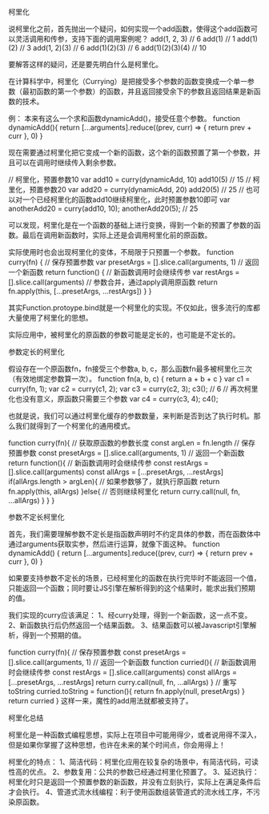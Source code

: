 柯里化

说柯里化之前，首先抛出一个疑问，如何实现一个add函数，使得这个add函数可以灵活调用和传参，支持下面的调用案例呢？
add(1, 2, 3) // 6
add(1) // 1
add(1)(2) // 3
add(1, 2)(3) // 6
add(1)(2)(3) // 6
add(1)(2)(3)(4) // 10

要解答这样的疑问，还是要先明白什么是柯里化。

在计算科学中，柯里化（Currying）是把接受多个参数的函数变换成一个单一参数（最初函数的第一个参数）的函数，并且返回接受余下的参数且返回结果是新函数的技术。

例：
本来有这么一个求和函数dynamicAdd()，接受任意个参数。
function dynamicAdd(){
    return [...arguments].reduce((prev, curr) => {
        return prev + curr
    }, 0)
}

现在需要通过柯里化把它变成一个新的函数，这个新的函数预置了第一个参数，并且可以在调用时继续传入剩余参数。

// 柯里化，预置参数10
var add10 = curry(dynamicAdd, 10)
add10(5) // 15
// 柯里化，预置参数20
var add20 = curry(dynamicAdd, 20)
add20(5) // 25
// 也可以对一个已经柯里化的函数add10继续柯里化，此时预置参数10即可
var anotherAdd20 = curry(add10, 10);
anotherAdd20(5); // 25

可以发现，柯里化是在一个函数的基础上进行变换，得到一个新的预置了参数的函数。最后在调用新函数时，实际上还是会调用柯里化前的原函数。

实际使用时也会出现柯里化的变体，不局限于只预置一个参数。
function curry(fn) {
  // 保存预置参数
  var presetArgs = [].slice.call(arguments, 1)
  // 返回一个新函数
  return function() {
    // 新函数调用时会继续传参
    var restArgs = [].slice.call(arguments)
    // 参数合并，通过apply调用原函数
    return fn.apply(this, [...presetArgs, ...restArgs])
  }
}

其实Function.protoype.bind就是一个柯里化的实现。不仅如此，很多流行的库都大量使用了柯里化的思想。

实际应用中，被柯里化的原函数的参数可能是定长的，也可能是不定长的。

参数定长的柯里化

假设存在一个原函数fn，fn接受三个参数a, b, c，那么函数fn最多被柯里化三次（有效地绑定参数算一次）。
function fn(a, b, c) {
  return a + b + c
}
var c1 = curry(fn, 1);
var c2 = curry(c1, 2);
var c3 = curry(c2, 3);
c3(); // 6
// 再次柯里化也没有意义，原函数只需要三个参数
var c4 = curry(c3, 4);
c4();

也就是说，我们可以通过柯里化缓存的参数数量，来判断是否到达了执行时机。那么我们就得到了一个柯里化的通用模式。

function curry(fn){
    // 获取原函数的参数长度
    const argLen = fn.length
    // 保存预置参数
    const presetArgs = [].slice.call(arguments, 1)
    // 返回一个新函数
    return function(){
        // 新函数调用时会继续传参
        const restArgs = [].slice.call(arguments)
        const allArgs = [...presetArgs, ...restArgs]
        if(allArgs.length > argLen){
            // 如果参数够了，就执行原函数
            return fn.apply(this, allArgs)
        }else{
            // 否则继续柯里化
            return curry.call(null, fn, ...allArgs)
        }
    }
}


参数不定长柯里化

首先，我们需要理解参数不定长是指函数声明时不约定具体的参数，而在函数体中通过arguments获取实参，然后进行运算，就像下面这种。
function dynamicAdd() {
  return [...arguments].reduce((prev, curr) => {
    return prev + curr
  }, 0)
}

如果要支持参数不定长的场景，已经柯里化的函数在执行完毕时不能返回一个值，只能返回一个函数；同时要让JS引擎在解析得到的这个结果时，能求出我们预期的值。

我们实现的curry应该满足：
1、经curry处理，得到一个新函数，这一点不变。
2、新函数执行后仍然返回一个结果函数。
3、结果函数可以被Javascript引擎解析，得到一个预期的值。

function curry(fn){
    // 保存预置参数
    const presetArgs = [].slice.call(arguments, 1)
    // 返回一个新函数
    function curried(){
        // 新函数调用时会继续传参
        const restArgs = [].slice.call(arguments)
        const allArgs = [...presetArgs, ...restArgs]
        return curry.call(null, fn, ...allArgs)
    }
    // 重写toString
    curried.toString = function(){
        return fn.apply(null, presetArgs)
    }
    return curried
}
这样一来，魔性的add用法就都被支持了。

柯里化总结

柯里化是一种函数式编程思想，实际上在项目中可能用得少，或者说用得不深入，但是如果你掌握了这种思想，也许在未来的某个时间点，你会用得上！

柯里化的特点：
1、简洁代码：柯里化应用在较复杂的场景中，有简洁代码，可读性高的优点。
2、参数复用：公共的参数已经通过柯里化预置了。
3、延迟执行：柯里化时只是返回一个预置参数的新函数，并没有立刻执行，实际上在满足条件后才会执行。
4、管道式流水线编程：利于使用函数组装管道式的流水线工序，不污染原函数。

